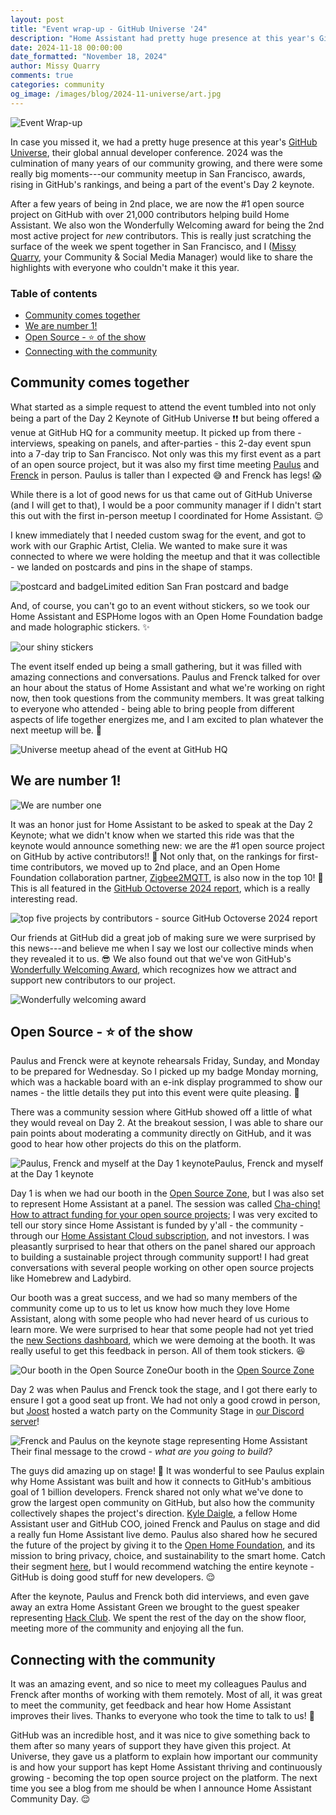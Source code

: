 ```yaml
---
layout: post
title: "Event wrap-up - GitHub Universe '24"
description: "Home Assistant had pretty huge presence at this year's GitHub Universe, and here are the highlights"
date: 2024-11-18 00:00:00
date_formatted: "November 18, 2024"
author: Missy Quarry
comments: true
categories: community
og_image: /images/blog/2024-11-universe/art.jpg
---
```


<img src='/images/blog/2024-11-universe/art.jpg' alt="Event Wrap-up">

In case you missed it, we had a pretty huge presence at this year's [GitHub Universe](https://githubuniverse.com/), their global annual developer conference. 2024 was the culmination of many years of our community growing, and there were some really big moments---our community meetup in San Francisco, awards, rising in GitHub's rankings, and being a part of the event's Day 2 keynote.

After a few years of being in 2nd place, we are now the #1 open source project on GitHub with over 21,000 contributors helping build Home Assistant. We also won the Wonderfully Welcoming award for being the 2nd most active project for *new* contributors. This is really just scratching the surface of the week we spent together in San Francisco, and I ([Missy Quarry](https://github.com/missyquarry), your Community & Social Media Manager) would like to share the highlights with everyone who couldn't make it this year.

### Table of contents

- [Community comes together](#community-comes-together)
- [We are number 1!](#we-are-number-1)
- [Open Source - ⭐️ of the show](#open-source---️-of-the-show)
- [Connecting with the community](#connecting-with-the-community)

<!--more-->

## Community comes together

What started as a simple request to attend the event tumbled into not only being a part of the Day 2 Keynote of GitHub Universe ❗❗ but being offered a venue at GitHub HQ for a community meetup. It picked up from there - interviews, speaking on panels, and after-parties - this 2-day event spun into a 7-day trip to San Francisco. Not only was this my first event as a part of an open source project, but it was also my first time meeting [Paulus](https://github.com/balloob) and [Frenck](https://github.com/frenck) in person. Paulus is taller than I expected 😅 and Frenck has legs! 😱

While there is a lot of good news for us that came out of GitHub Universe (and I will get to that), I would be a poor community manager if I didn't start this out with the first in-person meetup I coordinated for Home Assistant. 😌

I knew immediately that I needed custom swag for the event, and got to work with our Graphic Artist, Clelia. We wanted to make sure it was connected to where we were holding the meetup and that it was collectible - we landed on postcards and pins in the shape of stamps.

<p class='img'><img src='/images/blog/2024-11-universe/postcard-badge.png' alt="postcard and badge">Limited edition San Fran postcard and badge</p>

And, of course, you can't go to an event without stickers, so we took our Home Assistant and ESPHome logos with an Open Home Foundation badge and made holographic stickers. ✨

<img src='/images/blog/2024-11-universe/shiny.png' alt="our shiny stickers" style='border: 0;box-shadow: none;'>

The event itself ended up being a small gathering, but it was filled with amazing connections and conversations. Paulus and Frenck talked for over an hour about the status of Home Assistant and what we're working on right now, then took questions from the community members. It was great talking to everyone who attended - being able to bring people from different aspects of life together energizes me, and I am excited to plan whatever the next meetup will be. 👀

<p class='img'><img src='/images/blog/2024-11-universe/meetup-audience.jpg' alt="Universe meetup ahead of the event at GitHub HQ"></p>

## We are number 1!

<p class='img'><img src='/images/blog/2024-11-universe/number-1.png' alt="We are number one"></p>

It was an honor just for Home Assistant to be asked to speak at the Day 2 Keynote; what we didn't know when we started this ride was that the keynote would announce something new: we are the #1 open source project on GitHub by active contributors!! 🎉 Not only that, on the rankings for first-time contributors, we moved up to 2nd place, and an Open Home Foundation collaboration partner, [Zigbee2MQTT](https://www.zigbee2mqtt.io/), is also now in the top 10! 🥳 This is all featured in the [GitHub Octoverse 2024 report](https://github.blog/news-insights/octoverse/octoverse-2024/), which is a really interesting read.

<img src='/images/blog/2024-11-universe/octoverse-contributors.png' style='border: 0;box-shadow: none;' alt="top five projects by contributors - source GitHub Octoverse 2024 report">

Our friends at GitHub did a great job of making sure we were surprised by this news---and believe me when I say we lost our collective minds when they revealed it to us. 😎 We also found out that we've won GitHub's [Wonderfully Welcoming Award](https://github.blog/news-insights/company-news/celebrating-the-github-awards-2024-recipients/#wonderfully-welcoming-award), which recognizes how we attract and support new contributors to our project.

<img src='/images/blog/2024-11-universe/wonderfully-welcoming.png' style='border: 0;box-shadow: none;' alt="Wonderfully welcoming award">

## Open Source - ⭐️ of the show

Paulus and Frenck were at keynote rehearsals Friday, Sunday, and Monday to be prepared for Wednesday. So I picked up my badge Monday morning, which was a hackable board with an e-ink display programmed to show our names - the little details they put into this event were quite pleasing. 🤩

There was a community session where GitHub showed off a little of what they would reveal on Day 2. At the breakout session, I was able to share our pain points about moderating a community directly on GitHub, and it was good to hear how other projects do this on the platform.

<p class='img'><img src='/images/blog/2024-11-universe/day-1-keynote.jpg' alt="Paulus, Frenck and myself at the Day 1 keynote">Paulus, Frenck and myself at the Day 1 keynote</p>

Day 1 is when we had our booth in the [Open Source Zone](https://github.blog/open-source/10-projects-in-the-open-source-zone-at-github-universe-2024/), but I was also set to represent Home Assistant at a panel. The session was called [Cha-ching! How to attract funding for your open source projects](https://reg.githubuniverse.com/flow/github/universe24/attendee-portal/page/sessioncatalog/session/1715376172449001OEqW); I was very excited to tell our story since Home Assistant is funded by y'all - the community - through our [Home Assistant Cloud subscription](/cloud/), and not investors. I was pleasantly surprised to hear that others on the panel shared our approach to building a sustainable project through community support! I had great conversations with several people working on other open source projects like Homebrew and Ladybird.

Our booth was a great success, and we had so many members of the community come up to us to let us know how much they love Home Assistant, along with some people who had never heard of us curious to learn more. We were surprised to hear that some people had not yet tried the [new Sections dashboard](/blog/2024/11/06/release-202411/#sections-dashboard-no-longer-experimental), which we were demoing at the booth. It was really useful to get this feedback in person. All of them took stickers. 😆

<p class='img'><img src='/images/blog/2024-11-universe/booth.jpg' alt="Our booth in the Open Source Zone">Our booth in the <a href="https://github.blog/open-source/10-projects-in-the-open-source-zone-at-github-universe-2024/">Open Source Zone</a></p>

Day 2 was when Paulus and Frenck took the stage, and I got there early to ensure I got a good seat up front. We had not only a good crowd in person, but [Joost](https://github.com/joostlek) hosted a watch party on the Community Stage in [our Discord server](/join-chat)!

<p class='img'><img src='/images/blog/2024-11-universe/ha-keynote.jpg' alt="Frenck and Paulus on the keynote stage representing Home Assistant">Their final message to the crowd - <i>what are you going to build?</i></p>

The guys did amazing up on stage! 🤩 It was wonderful to see Paulus explain why Home Assistant was built and how it connects to GitHub's ambitious goal of 1 billion developers. Frenck shared not only what we've done to grow the largest open community on GitHub, but also how the community collectively shapes the project's direction. [Kyle Daigle](https://github.com/kdaigle), a fellow Home Assistant user and GitHub COO, joined Frenck and Paulus on stage and did a really fun Home Assistant live demo. Paulus also shared how he secured the future of the project by giving it to the [Open Home Foundation](https://www.openhomefoundation.org/), and its mission to bring privacy, choice, and sustainability to the smart home. Catch their segment [here](https://www.youtube.com/watch?v=uh9A4LvuGHM&t=679s), but I would recommend watching the entire keynote - GitHub is doing good stuff for new developers. 😌

<lite-youtube videoid="uh9A4LvuGHM" videoStartAt="679" videotitle="GitHub Universe Day 2 Keynote - featuring Home Assistant"></lite-youtube>

After the keynote, Paulus and Frenck both did interviews, and even gave away an extra Home Assistant Green we brought to the guest speaker representing [Hack Club](https://github.com/hackclub). We spent the rest of the day on the show floor, meeting more of the community and enjoying all the fun.

## Connecting with the community

It was an amazing event, and so nice to meet my colleagues Paulus and Frenck after months of working with them remotely. Most of all, it was great to meet the community, get feedback and hear how Home Assistant improves their lives. Thanks to everyone who took the time to talk to us! 🥰

GitHub was an incredible host, and it was nice to give something back to them after so many years of support they have given this project. At Universe, they gave us a platform to explain how important our community is and how your support has kept Home Assistant thriving and continuously growing - becoming the top open source project on the platform. The next time you see a blog from me should be when I announce Home Assistant Community Day. 😌
